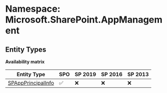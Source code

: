 # Namespace: Microsoft.SharePoint.AppManagement

## Entity Types

**Availability matrix**

Entity Type | SPO | SP 2019 | SP 2016 | SP 2013
----------|-----|---------|---------|--------
[SPAppPrincipalInfo](./EntityTypes/SPAppPrincipalInfo.md) | ✅ | ❌ | ❌ | ❌
